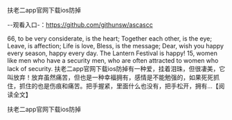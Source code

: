 扶老二app官网下载ios防掉

--观看入口-：https://github.com/githunsw/ascascc

66, to be very considerate, is the heart;
Together each other, is the eye;
Leave, is affection;
Life is love,
Bless, is the message;
Dear, wish you happy every season, happy every day.
The Lantern Festival is happy!
15, women like men who have a security men, who are often attracted to women who lack of security.
扶老二app官网下载ios防掉有一种爱，挂着泪珠，但很凄美，它叫放弃！放弃虽然痛苦，但也是一种幸福拥有，感情是不能勉强的，如果死死抓住，抓住的也是伤痕和痛苦。把手握紧，里面什么也没有，把手松开，拥有...【阅读全文】

扶老二app官网下载ios防掉
